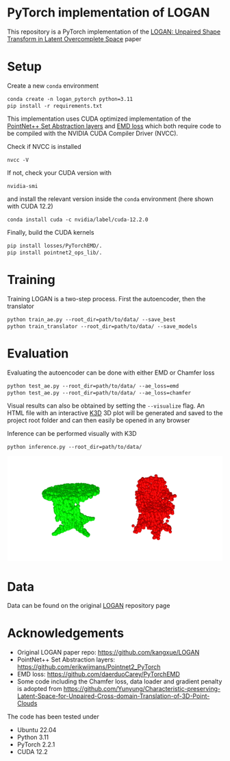 # PyTorch implementation of LOGAN
This repository is a PyTorch implementation of the [LOGAN: Unpaired Shape Transform in Latent Overcomplete Space](https://arxiv.org/pdf/1903.10170.pdf) paper

# Setup
Create a new `conda` environment
```shell
conda create -n logan_pytorch python=3.11
pip install -r requirements.txt
```
This implementation uses CUDA optimized implementation of the [PointNet++ Set Abstraction layers](https://github.com/erikwijmans/Pointnet2_PyTorch) and [EMD loss](https://github.com/daerduoCarey/PyTorchEMD) which both require code to be compiled with the NVIDIA CUDA Compiler Driver (NVCC).

Check if NVCC is installed
```shell
nvcc -V
```
If not, check your CUDA version with
```shell
nvidia-smi
```
and install the relevant version inside the `conda` environment (here shown with CUDA 12.2)
```shell
conda install cuda -c nvidia/label/cuda-12.2.0
```
Finally, build the CUDA kernels
```shell
pip install losses/PyTorchEMD/.
pip install pointnet2_ops_lib/.
```

# Training
Training LOGAN is a two-step process. First the autoencoder, then the translator
```shell
python train_ae.py --root_dir=path/to/data/ --save_best
python train_translator --root_dir=path/to/data/ --save_models
```

# Evaluation
Evaluating the autoencoder can be done with either EMD or Chamfer loss 
```shell
python test_ae.py --root_dir=path/to/data/ --ae_loss=emd
python test_ae.py --root_dir=path/to/data/ --ae_loss=chamfer
```
Visual results can also be obtained by setting the `--visualize` flag. An HTML file with an interactive [K3D](https://github.com/K3D-tools/K3D-jupyter) 3D plot will be generated and saved to the project root folder and can then easily be opened in any browser

Inference can be performed visually with K3D
```shell
python inference.py --root_dir=path/to/data/ 
```
![Reconstructed example](figure/reconstructed_ex.png)

# Data
Data can be found on the original [LOGAN](https://github.com/kangxue/LOGAN) repository page

# Acknowledgements
- Original LOGAN paper repo: https://github.com/kangxue/LOGAN
- PointNet++ Set Abstraction layers: https://github.com/erikwijmans/Pointnet2_PyTorch 
- EMD loss: https://github.com/daerduoCarey/PyTorchEMD
- Some code including the Chamfer loss, data loader and gradient penalty is adopted from https://github.com/Yunyung/Characteristic-preserving-Latent-Space-for-Unpaired-Cross-domain-Translation-of-3D-Point-Clouds

The code has been tested under
- Ubuntu 22.04
- Python 3.11
- PyTorch 2.2.1
- CUDA 12.2

